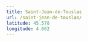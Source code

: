 ```yaml
---
title: Saint-Jean-de-Touslas
url: /saint-jean-de-touslas/
latitude: 45.578
longitude: 4.662
---
```

